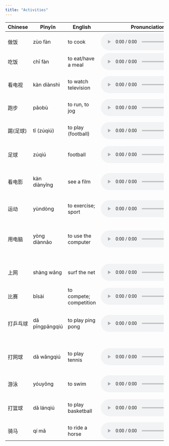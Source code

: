 ```yaml
---
title: "Activities"
---
```


 Chinese | Pīnyīn | English | Pronunciation | Tips
------------- | ------------- | ------------- | ------------- | -------------
做饭 | zùo fàn | to cook | <audio controls src="/assets/audio/a-0001.wav" class="audio-control" /> |z-/ʊə/ f-un
吃饭 | chī fàn | to eat/have a meal | <audio controls src="/assets/audio/a-0002.wav" class="audio-control" /> | [chī](/pinyin/03-whole-syllables/) f-un
看电视 | kàn diànshì | to watch television | <audio controls src="/assets/audio/a-0003.wav" class="audio-control" /> | k-un d-ee-un [shì](/pinyin/03-whole-syllables/)
跑步 | pǎobù | to run, to jog | <audio controls src="/assets/audio/a-0004.wav" class="audio-control" /> | p-au b-oo
踢(足球) | tī (zúqiú) | to play (football) | <audio controls src="/assets/audio/a-0005.wav" class="audio-control" /> | t-ee z-oo ch-ee-u
足球 | zúqiú | football | <audio controls src="/assets/audio/a-0006.wav" class="audio-control" /> | z-oo ch-ee-u
看电影 | kàn diànyǐng | see a film | <audio controls src="/assets/audio/a-0007.wav" class="audio-control" /> | k-un d-ee-un [yǐng](/pinyin/03-whole-syllables/)运动 | yùndòng | to exercise; sport | <audio controls src="/assets/audio/a-0008.wav" class="audio-control" /> | [yùn](/pinyin/03-whole-syllables/) d-ong用电脑 | yòng diànnǎo | to use the computer | <audio controls src="/assets/audio/a-0009.wav" class="audio-control" /> | ee-ong d-ee-un n-au上网 | shàng wǎng | surf the net | <audio controls src="/assets/audio/a-0010.wav" class="audio-control" /> | sh-ongue wu-ongue比赛 | bǐsài | to compete; competition | <audio controls src="/assets/audio/a-0011.wav" class="audio-control" /> | b-ee s-ai打乒乓球 | dǎ pīngpāngqiú | to play ping pong | <audio controls src="/assets/audio/a-0012.wav" class="audio-control" /> | d-uh ping pong ch-ee-u打网球 | dǎ wǎngqiú | to play tennis | <audio controls src="/assets/audio/a-0013.wav" class="audio-control" /> | d-uh wu-ongue ch-ee-u
游泳 | yóuyǒng | to swim | <audio controls src="/assets/audio/a-0014.wav" class="audio-control" /> | you ee-ong打篮球 | dǎ lánqiú | to play basketball | <audio controls src="/assets/audio/a-0015.wav" class="audio-control" /> | d-uh l-un ch-ee-u骑马 | qí mǎ | to ride a horse | <audio controls src="/assets/audio/a-0016.wav" class="audio-control" /> | ch-ee m-a
